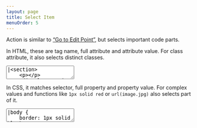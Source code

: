 ```yaml
---
layout: page
title: Select Item
menuOrder: 5
---
```

Action is similar to [“Go to Edit Point”](/actions/go-to-edit-point/), but selects important code parts.

In HTML, these are tag name, full attribute and attribute value. For class attribute, it also selects distinct classes.

<textarea class="movie-def">
|&lt;section&gt;
	&lt;p&gt;&lt;/p&gt;
	&lt;div class="main footer"&gt;&lt;/div&gt;

    &lt;script&gt;var str = '<div class="main footer"></div>';&lt;/script&gt;
&lt;/section&gt;
~~~
run: {command: 'emmet.select_next_item', times: 7} ::: “Select Next Item” (Cmd-.)
wait: 1000
run: {command: 'emmet.select_previous_item', times: 6} ::: “Select Previous Item” (Cmd-,)
wait: 1000
moveTo: 4:12
wait: 1000
tooltip: “Select Item” action may also work in non-HTML syntaxes
wait: 500
run: {command: 'emmet.select_next_item', times: 5}
</textarea>

In CSS, it matches selector, full property and property value. For complex values and functions like `1px solid red` or `url(image.jpg)` also selects part of it.

<textarea class="movie-def">
|body {
	border: 1px solid black;
	background: url(image.jpg) #ccc no-repeat;
}
~~~
run: {command: 'emmet.select_next_item', times: 12} ::: “Select Next Item” (Cmd-.)
wait: 1000
run: {command: 'emmet.select_previous_item', times: 11} ::: “Select Previous Item” (Cmd-,)
~~~
mode: text/css
</textarea>